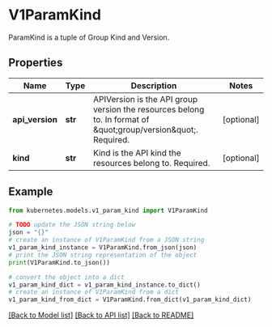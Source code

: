 # V1ParamKind

ParamKind is a tuple of Group Kind and Version.

## Properties

Name | Type | Description | Notes
------------ | ------------- | ------------- | -------------
**api_version** | **str** | APIVersion is the API group version the resources belong to. In format of \&quot;group/version\&quot;. Required. | [optional] 
**kind** | **str** | Kind is the API kind the resources belong to. Required. | [optional] 

## Example

```python
from kubernetes.models.v1_param_kind import V1ParamKind

# TODO update the JSON string below
json = "{}"
# create an instance of V1ParamKind from a JSON string
v1_param_kind_instance = V1ParamKind.from_json(json)
# print the JSON string representation of the object
print(V1ParamKind.to_json())

# convert the object into a dict
v1_param_kind_dict = v1_param_kind_instance.to_dict()
# create an instance of V1ParamKind from a dict
v1_param_kind_from_dict = V1ParamKind.from_dict(v1_param_kind_dict)
```
[[Back to Model list]](../README.md#documentation-for-models) [[Back to API list]](../README.md#documentation-for-api-endpoints) [[Back to README]](../README.md)


